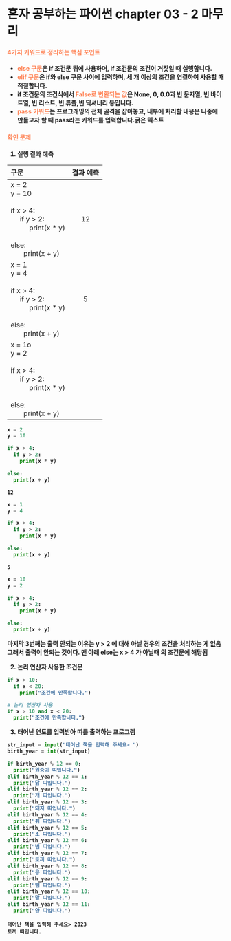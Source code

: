 # 혼자 공부하는 파이썬 chapter 03 - 2 마무리

#### <strong><font color = 'coral'>4가지 키워드로 정리하는 핵심 포인트</font><strong>

*   <font color = 'coral'>else 구문</font>은 if 조건문 뒤에 사용하며, if 조건문의 조건이 거짓일 때 실행합니다.
*   <font color = 'coral'>elif 구문</font>은 if와 else 구문 사이에 입력하며, 세 개 이상의 조건을 연결하여 사용할 때 적절합니다.
*   if 조건문의 조건식에서 <font color = 'coral'>False로 변환되는 값</font>은 None, 0, 0.0과 빈 문자열, 빈 바이트열, 빈 리스트, 빈 튜플,빈 딕셔너리 등입니다.
*   <font color = 'coral'>pass 키워드</font>는 프로그래밍의 전체 골격을 잡아놓고, 내부에 처리할 내용은 나중에 만들고자 할 때 pass라는 키워드를 입력합니다.**굵은 텍스트**




#### <strong><font color = 'coral'>확인 문제</font><strong>
1. 실행 결과 예측

|구문|결과 예측|
|:--------------|:-------------------:|
|x = 2<br>y = 10<br><br>if x > 4:<br>&nbsp;&nbsp;&nbsp;&nbsp;&nbsp;if y > 2:<br>&nbsp;&nbsp;&nbsp;&nbsp;&nbsp;&nbsp;&nbsp;&nbsp;&nbsp;&nbsp;print(x * y)<br><br>else:<br>&nbsp;&nbsp;&nbsp;&nbsp;&nbsp;&nbsp;&nbsp;print(x + y)|12|
|x = 1<br>y = 4<br><br>if x > 4:<br>&nbsp;&nbsp;&nbsp;&nbsp;&nbsp;if y > 2:<br>&nbsp;&nbsp;&nbsp;&nbsp;&nbsp;&nbsp;&nbsp;&nbsp;&nbsp;&nbsp;print(x * y)<br><br>else:<br>&nbsp;&nbsp;&nbsp;&nbsp;&nbsp;&nbsp;&nbsp;print(x + y)|5|
|x = 1o<br>y = 2<br><br>if x > 4:<br>&nbsp;&nbsp;&nbsp;&nbsp;&nbsp;if y > 2:<br>&nbsp;&nbsp;&nbsp;&nbsp;&nbsp;&nbsp;&nbsp;&nbsp;&nbsp;&nbsp;print(x * y)<br><br>else:<br>&nbsp;&nbsp;&nbsp;&nbsp;&nbsp;&nbsp;&nbsp;print(x + y)||


```python
x = 2
y = 10

if x > 4:
  if y > 2:
    print(x * y)

else:
  print(x + y)
```

    12
    


```python
x = 1
y = 4

if x > 4:
  if y > 2:
    print(x * y)

else:
  print(x + y)
```

    5
    


```python
x = 10
y = 2

if x > 4:
  if y > 2:
    print(x * y)

else:
  print(x + y)
```

마지막 3번째는 출력 안되는 이유는 y > 2 에 대해 아닐 경우의 조건을 처리하는 게 없음
그래서 출력이 안되는 것이다.
맨 아래 else는 x > 4 가 아닐때 의 조건문에 해당됨

2. 논리 연산자 사용한 조건문


```python
if x > 10:
  if x < 20:
    print("조건에 만족합니다.")
```


```python
# 논리 연산자 사용
if x > 10 and x < 20:
  print("조건에 만족합니다.")
```

3. 태어난 연도를 입력받아 띠를 출력하는 프로그램


```python
str_input = input("태어난 책을 입력해 주세요> ")
birth_year = int(str_input)

if birth_year % 12 == 0:
  print("원숭이 띠입니다.")
elif birth_year % 12 == 1:
  print("닭 띠입니다.")
elif birth_year % 12 == 2:
  print("개 띠입니다.")
elif birth_year % 12 == 3:
  print("돼지 띠입니다.")
elif birth_year % 12 == 4:
  print("쥐 띠입니다.")
elif birth_year % 12 == 5:
  print("소 띠입니다.")
elif birth_year % 12 == 6:
  print("범 띠입니다.")
elif birth_year % 12 == 7:
  print("토끼 띠입니다.")
elif birth_year % 12 == 8:
  print("용 띠입니다.")
elif birth_year % 12 == 9:
  print("뱀 띠입니다.")
elif birth_year % 12 == 10:
  print("말 띠입니다.")
elif birth_year % 12 == 11:
  print("양 띠입니다.")
```

    태어난 책을 입력해 주세요> 2023
    토끼 띠입니다.
    
